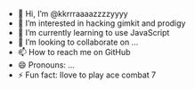 - 👋 Hi, I’m @kkrrraaaazzzzyyyy
- 👀 I’m interested in hacking gimkit and prodigy
- 🌱 I’m currently learning to use JavaScript
- 💞️ I’m looking to collaborate on ...
- 📫 How to reach me on GitHub
- 😄 Pronouns: ...
- ⚡ Fun fact: Ilove to play ace combat 7

<!---
kkrrraaaazzzzyyyy/kkrrraaaazzzzyyyy is a ✨ special ✨ repository because its `README.md` (this file) appears on your GitHub profile.
You can click the Preview link to take a look at your changes.
--->
